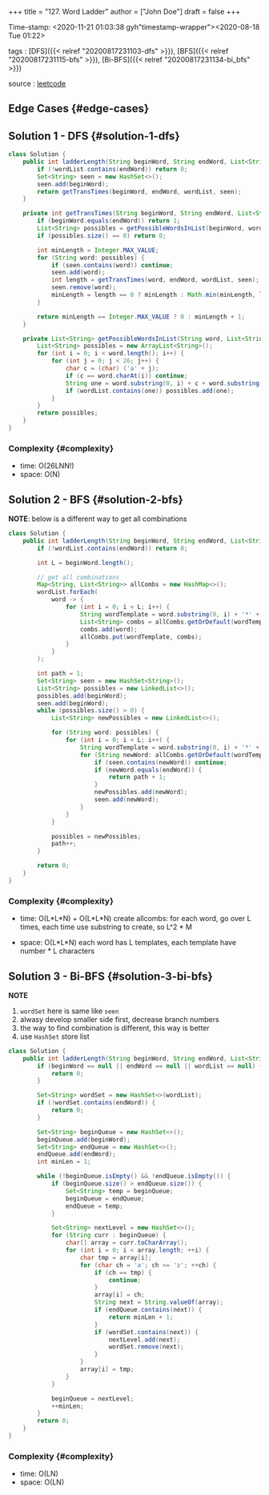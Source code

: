 +++
title = "127. Word Ladder"
author = ["John Doe"]
draft = false
+++

Time-stamp: <2020-11-21 01:03:38 gyh"timestamp-wrapper"><span class="timestamp">&lt;2020-08-18 Tue 01:22&gt;</span></span>

tags
: [DFS]({{< relref "20200817231103-dfs" >}}), [BFS]({{< relref "20200817231115-bfs" >}}), [Bi-BFS]({{< relref "20200817231134-bi_bfs" >}})

source
: [leetcode](https://leetcode.com/problems/word-ladder/)


## Edge Cases {#edge-cases}


## Solution 1 - DFS {#solution-1-dfs}

```java
class Solution {
    public int ladderLength(String beginWord, String endWord, List<String> wordList) {
        if (!wordList.contains(endWord)) return 0;
        Set<String> seen = new HashSet<>();
        seen.add(beginWord);
        return getTransTimes(beginWord, endWord, wordList, seen);
    }

    private int getTransTimes(String beginWord, String endWord, List<String> wordList, Set<String> seen) {
        if (beginWord.equals(endWord)) return 1;
        List<String> possibles = getPossibleWordsInList(beginWord, wordList);
        if (possibles.size() == 0) return 0;

        int minLength = Integer.MAX_VALUE;
        for (String word: possibles) {
            if (seen.contains(word)) continue;
            seen.add(word);
            int length = getTransTimes(word, endWord, wordList, seen);
            seen.remove(word);
            minLength = length == 0 ? minLength : Math.min(minLength, length);
        }

        return minLength == Integer.MAX_VALUE ? 0 : minLength + 1;
    }

    private List<String> getPossibleWordsInList(String word, List<String> wordList) {
        List<String> possibles = new ArrayList<String>();
        for (int i = 0; i < word.length(); i++) {
            for (int j = 0; j < 26; j++) {
                char c = (char) ('a' + j);
                if (c == word.charAt(i)) continue;
                String one = word.substring(0, i) + c + word.substring(i + 1, word.length());
                if (wordList.contains(one)) possibles.add(one);
            }
        }
        return possibles;
    }
}
```


### Complexity {#complexity}

-   time: O(26LNN!)
-   space: O(N)


## Solution 2 - BFS {#solution-2-bfs}

**NOTE**: below is a different way to get all combinations

```java
class Solution {
    public int ladderLength(String beginWord, String endWord, List<String> wordList) {
        if (!wordList.contains(endWord)) return 0;

        int L = beginWord.length();

        // get all combinations
        Map<String, List<String>> allCombs = new HashMap<>();
        wordList.forEach(
            word -> {
                for (int i = 0; i < L; i++) {
                    String wordTemplate = word.substring(0, i) + '*' + word.substring(i + 1, L);
                    List<String> combs = allCombs.getOrDefault(wordTemplate, new ArrayList<>());
                    combs.add(word);
                    allCombs.put(wordTemplate, combs);
                }
            }
        );

        int path = 1;
        Set<String> seen = new HashSet<String>();
        List<String> possibles = new LinkedList<>();
        possibles.add(beginWord);
        seen.add(beginWord);
        while (possibles.size() > 0) {
            List<String> newPossibles = new LinkedList<>();

            for (String word: possibles) {
                for (int i = 0; i < L; i++) {
                    String wordTemplate = word.substring(0, i) + '*' + word.substring(i + 1, L);
                    for (String newWord: allCombs.getOrDefault(wordTemplate, new ArrayList<>())) {
                        if (seen.contains(newWord)) continue;
                        if (newWord.equals(endWord)) {
                            return path + 1;
                        }
                        newPossibles.add(newWord);
                        seen.add(newWord);
                    }
                }
            }

            possibles = newPossibles;
            path++;
        }

        return 0;
    }
}
```


### Complexity {#complexity}

-   time: O(L\*L\*N) + O(L\*L\*N)
    create allcombs: for each word, go over L times, each time use substring to create, so L^2 \* M

-   space: O(L\*L\*N)
    each word has L templates, each template have number \* L characters


## Solution 3 - Bi-BFS {#solution-3-bi-bfs}

****NOTE****

1.  `wordSet` here is same like `seen`
2.  alwasy develop smaller side first, decrease branch numbers
3.  the way to find combination is different, this way is better
4.  use `HashSet` store list

<!--listend-->

```java
class Solution {
    public int ladderLength(String beginWord, String endWord, List<String> wordList) {
        if (beginWord == null || endWord == null || wordList == null) {
            return 0;
        }

        Set<String> wordSet = new HashSet<>(wordList);
        if (!wordSet.contains(endWord)) {
            return 0;
        }

        Set<String> beginQueue = new HashSet<>();
        beginQueue.add(beginWord);
        Set<String> endQueue = new HashSet<>();
        endQueue.add(endWord);
        int minLen = 1;

        while (!beginQueue.isEmpty() && !endQueue.isEmpty()) {
            if (beginQueue.size() > endQueue.size()) {
                Set<String> temp = beginQueue;
                beginQueue = endQueue;
                endQueue = temp;
            }

            Set<String> nextLevel = new HashSet<>();
            for (String curr : beginQueue) {
                char[] array = curr.toCharArray();
                for (int i = 0; i < array.length; ++i) {
                    char tmp = array[i];
                    for (char ch = 'a'; ch <= 'z'; ++ch) {
                        if (ch == tmp) {
                            continue;
                        }
                        array[i] = ch;
                        String next = String.valueOf(array);
                        if (endQueue.contains(next)) {
                            return minLen + 1;
                        }
                        if (wordSet.contains(next)) {
                            nextLevel.add(next);
                            wordSet.remove(next);
                        }
                    }
                    array[i] = tmp;
                }
            }

            beginQueue = nextLevel;
            ++minLen;
        }
        return 0;
    }
}
```


### Complexity {#complexity}

-   time: O(LN)
-   space: O(LN)
